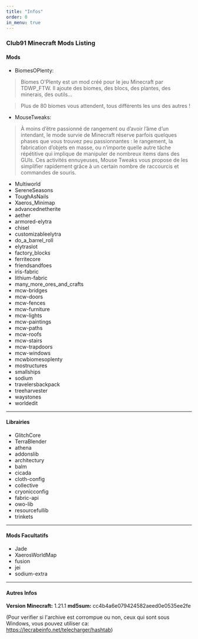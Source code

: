 ```yaml
---
title: "Infos"
order: 0
in_menu: true
---
```

### Club91 Minecraft Mods Listing

#### Mods

- BiomesOPlenty:

>Biomes O'Plenty est un mod créé pour le jeu Minecraft par TDWP_FTW. Il ajoute des biomes, des blocs, des plantes, des minerais, des outils...

>Plus de 80 biomes vous attendent, tous différents les uns des autres ! 
- MouseTweaks:

>À moins d’être passionné de rangement ou d’avoir l’âme d’un intendant, le mode survie de Minecraft réserve parfois quelques phases que vous trouvez peu passionnantes : le rangement, la fabrication d’objets en masse, ou n’importe quelle autre tâche répétitive qui implique de manipuler de nombreux items dans des GUIs. Ces activités ennuyeuses, Mouse Tweaks vous propose de les simplifier rapidement grâce à un certain nombre de raccourcis et commandes de souris.

- Multiworld
- SereneSeasons
- ToughAsNails
- Xaeros_Minimap
- advancednetherite
- aether
- armored-elytra
- chisel
- customizableelytra
- do_a_barrel_roll
- elytraslot
- factory_blocks
- ferritecore
- friendsandfoes
- iris-fabric
- lithium-fabric
- many_more_ores_and_crafts
- mcw-bridges
- mcw-doors
- mcw-fences
- mcw-furniture
- mcw-lights
- mcw-paintings
- mcw-paths
- mcw-roofs
- mcw-stairs
- mcw-trapdoors
- mcw-windows
- mcwbiomesoplenty
- mostructures
- smallships
- sodium
- travelersbackpack
- treeharvester
- waystones
- worldedit

---
#### Librairies
- GlitchCore
- TerraBlender
- athena
- addonslib
- architectury
- balm
- cicada
- cloth-config
- collective
- cryonicconfig
- fabric-api
- owo-lib
- resourcefullib
- trinkets

---
#### Mods Facultatifs
- Jade
- XaerosWorldMap
- fusion
- jei
- sodium-extra

---
#### Autres Infos
**Version Minecraft:** 1.21.1
**md5sum:** cc4b4a6e079424582aeed0e0535ee2fe

(Pour verifier si l'archive est corrompue ou non, ceux qui sont sous Windows, vous pouvez utiliser ca: https://lecrabeinfo.net/telecharger/hashtab) 